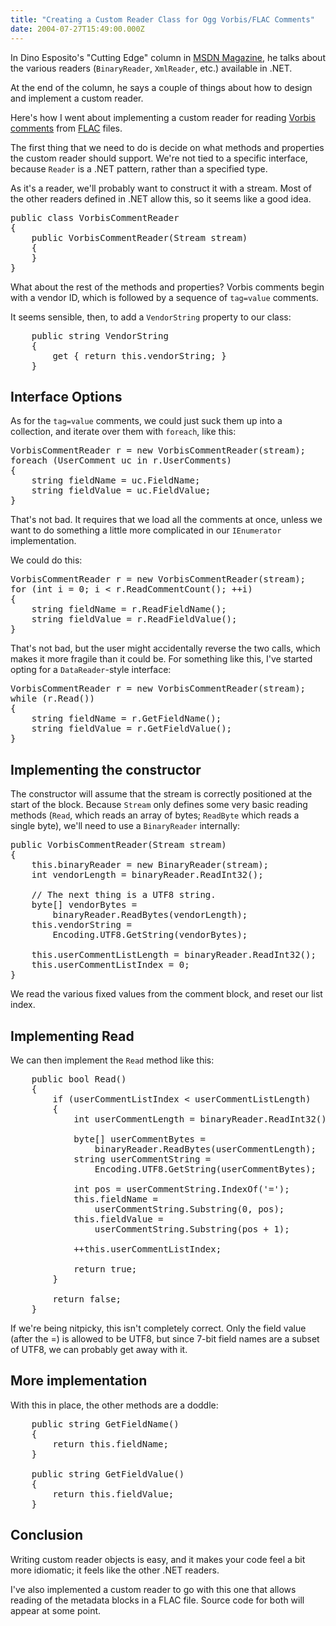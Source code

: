 ```yaml
---
title: "Creating a Custom Reader Class for Ogg Vorbis/FLAC Comments"
date: 2004-07-27T15:49:00.000Z
---
```

In Dino Esposito's "Cutting Edge" column in [MSDN Magazine](http://msdn.microsoft.com/msdnmag/issues/02/08/CuttingEdge/default.aspx), he talks about the various readers (`BinaryReader`, `XmlReader`, etc.) available in .NET.

At the end of the column, he says a couple of things about how to design and implement a custom reader.

Here's how I went about implementing a custom reader for reading [Vorbis comments](http://www.xiph.org/ogg/vorbis/doc/v-comment.html) from [FLAC](http://flac.sourceforge.net/) files.

The first thing that we need to do is decide on what methods and properties the custom reader should support. We're not tied to a specific interface, because `Reader` is a .NET pattern, rather than a specified type.

As it's a reader, we'll probably want to construct it with a stream. Most of the other readers defined in .NET allow this, so it seems like a good idea.

<pre>public class VorbisCommentReader
{
    public VorbisCommentReader(Stream stream)
    {
    }
}</pre>

What about the rest of the methods and properties? Vorbis comments begin with a vendor ID, which is followed by a sequence of `tag=value` comments.

It seems sensible, then, to add a `VendorString` property to our class:

<pre>    public string VendorString
    {
        get { return this.vendorString; }
    }</pre>

## Interface Options

As for the `tag=value` comments, we could just suck them up into a collection, and iterate over them with `foreach`, like this:

<pre>VorbisCommentReader r = new VorbisCommentReader(stream);
foreach (UserComment uc in r.UserComments)
{
    string fieldName = uc.FieldName;
    string fieldValue = uc.FieldValue;
}</pre>

That's not bad. It requires that we load all the comments at once, unless we want to do something a little more complicated in our `IEnumerator` implementation.

We could do this:

<pre>VorbisCommentReader r = new VorbisCommentReader(stream);
for (int i = 0; i < r.ReadCommentCount(); ++i)
{
    string fieldName = r.ReadFieldName();
    string fieldValue = r.ReadFieldValue();
}
</pre>

That's not bad, but the user might accidentally reverse the two calls, which makes it more fragile than it could be.
For something like this, I've started opting for a `DataReader`-style interface:

<pre>VorbisCommentReader r = new VorbisCommentReader(stream);
while (r.Read())
{
    string fieldName = r.GetFieldName();
    string fieldValue = r.GetFieldValue();
}</pre>

## Implementing the constructor

The constructor will assume that the stream is correctly positioned at the start of the block. Because `Stream` only defines some very basic reading methods (`Read`, which reads an array of bytes; `ReadByte` which reads a single byte), we'll need to use a `BinaryReader` internally:

<pre>public VorbisCommentReader(Stream stream)
{
    this.binaryReader = new BinaryReader(stream);
    int vendorLength = binaryReader.ReadInt32();

    // The next thing is a UTF8 string.
    byte[] vendorBytes =
        binaryReader.ReadBytes(vendorLength);
    this.vendorString =
        Encoding.UTF8.GetString(vendorBytes);

    this.userCommentListLength = binaryReader.ReadInt32();
    this.userCommentListIndex = 0;
}</pre>

We read the various fixed values from the comment block, and reset our list index.

## Implementing Read

We can then implement the `Read` method like this:

<pre>    public bool Read()
    {
        if (userCommentListIndex < userCommentListLength)
        {
            int userCommentLength = binaryReader.ReadInt32();

            byte[] userCommentBytes =
                binaryReader.ReadBytes(userCommentLength);
            string userCommentString =
                Encoding.UTF8.GetString(userCommentBytes);

            int pos = userCommentString.IndexOf('=');
            this.fieldName =
                userCommentString.Substring(0, pos);
            this.fieldValue =
                userCommentString.Substring(pos + 1);

            ++this.userCommentListIndex;

            return true;
        }

        return false;
    }</pre>

If we're being nitpicky, this isn't completely correct. Only the field value (after the =) is allowed to be UTF8, but since 7-bit field names are a subset of UTF8, we can probably get away with it.
## More implementation

With this in place, the other methods are a doddle:

<pre>    public string GetFieldName()
    {
        return this.fieldName;
    }

    public string GetFieldValue()
    {
        return this.fieldValue;
    }</pre>

## Conclusion

Writing custom reader objects is easy, and it makes your code feel a bit more idiomatic; it feels like the other .NET readers.

I've also implemented a custom reader to go with this one that allows reading of the metadata blocks in a FLAC file. Source code for both will appear at some point.

